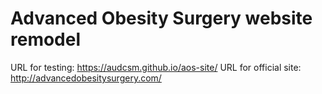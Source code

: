# Advanced Obesity Surgery website remodel

URL for testing: https://audcsm.github.io/aos-site/
URL for official site: http://advancedobesitysurgery.com/
